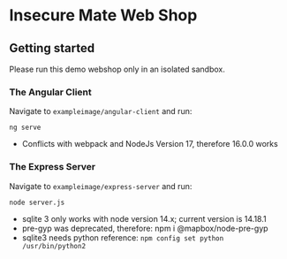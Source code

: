 # Insecure Mate Web Shop

## Getting started

Please run this demo webshop only in an isolated sandbox.

### The Angular Client

Navigate to `exampleimage/angular-client` and run: 

`ng serve`

* Conflicts with webpack and NodeJs Version 17, therefore 16.0.0 works

### The Express Server

Navigate to `exampleimage/express-server` and run: 

`node server.js`

* sqlite 3 only works with node version 14.x; current version is 14.18.1
* pre-gyp was deprecated, therefore: npm i @mapbox/node-pre-gyp
* sqlite3 needs python reference:  `npm config set python /usr/bin/python2`
